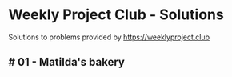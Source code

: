# Weekly Project Club - Solutions
Solutions to problems provided by https://weeklyproject.club

## \# 01 - Matilda's bakery

